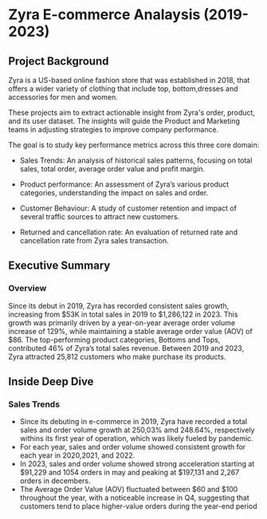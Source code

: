 # Zyra E-commerce Analaysis (2019-2023)
## Project Background
Zyra is a US-based online fashion store that was established in 2018, that offers a wider variety of clothing that include top, bottom,dresses and accessories for men and women.

These projects aim to extract actionable insight from Zyra's order, product, and its user dataset. The insights will guide the Product and Marketing teams in adjusting strategies to improve company performance.

The goal is to study key performance metrics across this three core domain:

* Sales Trends: An analysis of historical sales patterns, focusing on total sales, total order, average order value and profit margin.

* Product performance: An assessment of Zyra’s various product categories, understanding the impact on sales and order.

* Customer Behaviour: A study of customer retention and impact of several traffic sources to attract new customers.

* Returned and cancellation rate: An evaluation of returned rate and cancellation rate from Zyra sales transaction.

## Executive Summary

### Overview 
Since its debut in 2019, Zyra has recorded consistent sales growth, increasing from $53K in total sales in 2019 to $1,286,122 in 2023. This growth was primarily driven by a year-on-year average order volume increase of 129%, while maintaining a stable average order value (AOV) of $86. The top-performing product categories, Bottoms and Tops, contributed 46% of Zyra’s total sales revenue. Between 2019 and 2023, Zyra attracted 25,812 customers who make purchase its products.

## Inside Deep Dive

### Sales Trends
* Since its debuting in e-commerce in 2019, Zyra have recorded a total sales and order volume growth at 250,03% amd 248.64%, respectively withins its first year of operation, which was likely fueled by pandemic.
* For each year, sales and order volume showed consistent growth for each year in 2020,2021, and 2022.
* In 2023, sales and order volume showed strong acceleration starting at $91,229 and 1054 orders in may and peaking at $197,131 and 2,267 orders in decembers.
* The Average Order Value (AOV) fluctuated between $60 and $100 throughout the year, with a noticeable increase in Q4, suggesting that customers tend to place higher-value orders during the year-end period

